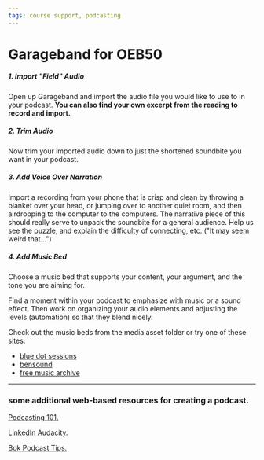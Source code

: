 ```yaml
---
tags: course support, podcasting
---
```


# Garageband for OEB50




##### 1. Import "Field" Audio
Open up Garageband and import the audio file you would like to use to in your podcast. **You can also find your own excerpt from the reading to record and import.**

##### 2. Trim Audio

Now trim your imported audio down to just the shortened soundbite you want in your podcast.

##### 3. Add Voice Over Narration
Import a recording from your phone that is crisp and clean by throwing a blanket over your head, or jumping over to another quiet room, and then airdropping to the computer to the computers. The narrative piece of this should really serve to unpack the soundbite for a general audience. Help us see the puzzle, and explain the difficulty of connecting, etc. ("It may seem weird that...")



##### 4. Add Music Bed
Choose a music bed that supports your content, your argument, and the tone you are aiming for. 

Find a moment within your podcast to emphasize with music or a sound effect. Then work on organizing your audio elements and adjusting the levels (automation) so that they blend nicely.

Check out the music beds from the media asset folder or try one of these sites:
* [blue dot sessions](https://www.sessions.blue/)
* [bensound](https://www.bensound.com/)
* [free music archive](https://freemusicarchive.org/)

---



### some additional web-based resources for creating a podcast.

[Podcasting 101.](https://sites.google.com/g.harvard.edu/ll-podcasting)

[LinkedIn Audacity.](https://www.linkedin.com/learning/learning-audacity-2/jump-into-the-world-of-audio-editing?u=2194065)

[Bok Podcast Tips.](https://bokcenter.harvard.edu/podcasts)